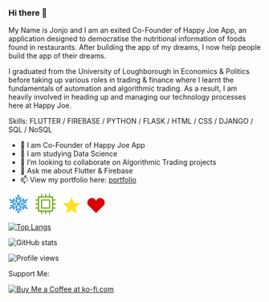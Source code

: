 ### Hi there 👋

My Name is Jonjo and I am an exited Co-Founder of Happy Joe App, an application designed to democratise the nutritional information of foods found in restaurants. After building the app of my dreams, I now help people build the app of their dreams.

I graduated from the University of Loughborough in Economics & Politics before taking up various roles in trading & finance where I learnt the fundamentals of automation and algorithmic trading. As a result, I am heavily involved in heading up and managing our technology processes here at Happy Joe.

Skills: FLUTTER / FIREBASE / PYTHON / FLASK / HTML / CSS / DJANGO / SQL / NoSQL

- 🌱 I am Co-Founder of Happy Joe App 
- 🔭 I am studying Data Science
- 👯 I’m looking to collaborate on Algorithmic Trading projects
- 💬 Ask me about Flutter & Firebase 
- 📫 View my portfolio here: [portfolio](https://jonjowadwa.com/?page_id=18) 


<a href='https://archiveprogram.github.com/'><img src='https://raw.githubusercontent.com/acervenky/animated-github-badges/master/assets/acbadge.gif' width='40' height='40'></a> <a href='https://docs.github.com/en/developers'><img src='https://raw.githubusercontent.com/acervenky/animated-github-badges/master/assets/devbadge.gif' width='40' height='40'></a> <a href='https://stars.github.com/'><img src='https://raw.githubusercontent.com/acervenky/animated-github-badges/master/assets/starbadge.gif' width='35' height='35'></a> <a href='https://docs.github.com/en/github/supporting-the-open-source-community-with-github-sponsors'><img src='https://raw.githubusercontent.com/acervenky/animated-github-badges/master/assets/sponsorbadge.gif' width='35' height='35'></a> 

[![Top Langs](https://github-readme-stats.vercel.app/api/top-langs/?username=jonjo156)](https://github.com/anuraghazra/github-readme-stats)

![GitHub stats](https://github-readme-stats.vercel.app/api?username=jonjo156&show_icons=true&count_private=true)  

![Profile views](https://gpvc.arturio.dev/jonjo156)  

Support Me:

<a href='https://www.paypal.com/donate/?token=I1WP49zUyyBxlxU5m6eO-Ez_Nubz2HnHKmlhbhe4qezqMqW1Ro2CV4HvQV7YP0iFigw51BE0ggslwSC-&locale.x=EN_US' target='_blank'><img height='36' style='border:0px;height:36px;' src='https://cdn.ko-fi.com/cdn/kofi2.png?v=2' border='0' alt='Buy Me a Coffee at ko-fi.com' /></a>

